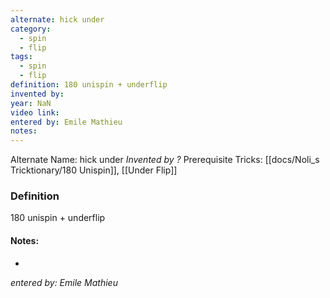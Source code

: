 ```yaml
---
alternate: hick under
category:
  - spin
  - flip
tags:
  - spin
  - flip
definition: 180 unispin + underflip
invented by: 
year: NaN
video link: 
entered by: Emile Mathieu
notes: 
---
```

Alternate Name: hick under
*Invented by ?*
Prerequisite Tricks: [[docs/Noli_s Tricktionary/180 Unispin]], [[Under Flip]]

### Definition
180 unispin + underflip


#### Notes:
- 
*entered by: Emile Mathieu*
